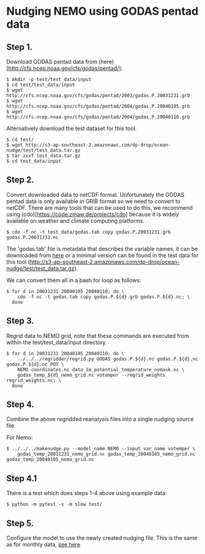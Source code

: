 
# Nudging NEMO using GODAS pentad data

## Step 1.

Download GODAS pentad data from (here)[http://cfs.ncep.noaa.gov/cfs/godas/pentad/]:

```{bash}
$ mkdir -p test/test_data/input
$ cd test/test_data/input
$ wget http://cfs.ncep.noaa.gov/cfs/godas/pentad/2003/godas.P.20031231.grb
$ wget http://cfs.ncep.noaa.gov/cfs/godas/pentad/2004/godas.P.20040105.grb
$ wget http://cfs.ncep.noaa.gov/cfs/godas/pentad/2004/godas.P.20040110.grb
```

Alternatively download the test dataset for this tool.

```{bash}
$ cd test/
$ wget http://s3-ap-southeast-2.amazonaws.com/dp-drop/ocean-nudge/test/test_data.tar.gz
$ tar zxvf test_data.tar.gz
$ cd test_data/input
```

## Step 2.

Convert downloaded data to netCDF format. Unfortunately the GODAS pentad data is only available in GRIB format so we need to convert to netCDF. There are many tools that can be used to do this, we recommend using (cdo)[https://code.zmaw.de/projects/cdo] because it is widely available on weather and climate computing platforms.

```{bash}
$ cdo -f nc -t test_data/godas.tab copy godas.P.20031231.grb godas.P.20031231.nc
```

The 'godas.tab' file is metadata that describes the variable names, it can be downloaded from [here](http://www.nco.ncep.noaa.gov/pmb/docs/on388/table2.html#TABLE128) or a minimal version can be found in the test data for this tool (http://s3-ap-southeast-2.amazonaws.com/dp-drop/ocean-nudge/test/test_data.tar.gz).

We can convert them all in a bash for loop as follows:

```{bash}
$ for d in 20031231 20040105 20040110; do \
    cdo -f nc -t godas.tab copy godas.P.${d}.grb godas.P.${d}.nc; \
  done
```

## Step 3.

Regrid data to NEMO grid, note that these commands are executed from within the test/test_data/input directory.

```{bash}
$ for d in 20031231 20040105 20040110; do \
    ../../../regridder/regrid.py GODAS godas.P.${d}.nc godas.P.${d}.nc godas.P.${d}.nc POT \
    NEMO coordinates.nc data_1m_potential_temperature_nomask.nc \
    godas_temp_${d}_nemo_grid.nc votemper --regrid_weights regrid_weights.nc; \
  done
```

## Step 4.

Combine the above regridded reanalysis files into a single nudging source file.

For Nemo:
```
$ ../../../makenudge.py --model_name NEMO --input_var_name votemper \
    godas_temp_20031231_nemo_grid.nc godas_temp_20040105_nemo_grid.nc godas_temp_20040105_nemo_grid.nc
```

## Step 4.1

There is a test which does steps 1-4 above using example data:

```
$ python -m pytest -s -m slow test/
```

## Step 5.

Configure the model to use the newly created nudging file. This is the same as for monthly data, [see here](../README.md)


